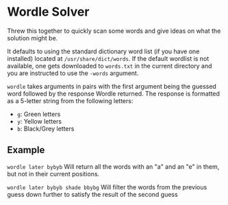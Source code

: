 # Wordle Solver

Threw this together to quickly scan some words and give ideas on what the solution might be.

It defaults to using the standard dictionary word list (if you have one installed) located at `/usr/share/dict/words`. If the default wordlist is not available, one gets downloaded to `words.txt` in the current directory and you are instructed to use the `-words` argument.

`wordle` takes arguments in pairs with the first argument being the guessed word followed by the response Wordle returned. The response is formatted as a 5-letter string from the following letters:

- `g`: Green letters
- `y`: Yellow letters
- `b`: Black/Grey letters

## Example

`wordle later bybyb` Will return all the words with an "a" and an "e" in them, but not in their current positions.

`wordle later bybyb shade bbybg` Will filter the words from the previous guess down further to satisfy the result of the second guess
